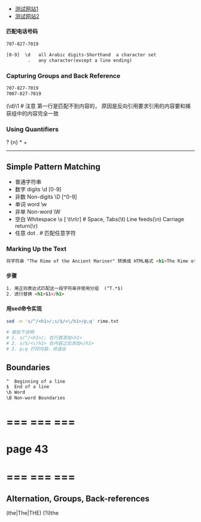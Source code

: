- [测试网站1](https://www.regexpal.com/)
- [测试网站2](https://regexr.com/)


#### 匹配电话号码

```html
707-827-7019

```

```html
[0-9]  \d   all Arabic digits-Shorthand  a character set
        .   any character(except a line ending)

```


### Capturing Groups and Back Reference
```html
707-827-7019
7007-827-7019

```
(\d)\1  # 注意 第一行是匹配不到内容的， 原因是反向引用要求引用的内容要和捕获组中的内容完全一致

### Using Quantifiers
? 
{n}
*
+


----------------------------
## Simple Pattern Matching
- 普通字符串
- 数字 digits                 \d  [0-9]
- 非数 Non-digits             \D  [^0-9]
- 单词 word                   \w
- 非单 Non-word               \W
- 空白 Whitespace             \s  [ \t\n\r]  # Space, Tabs(\t) Line feeds(\n) Carriage return(\r)
- 任意 dot                    .              # 匹配任意字符


### Marking Up the Text
```html
将字符串 "The Rime of the Ancient Mariner" 转换成 HTML格式 <h1>The Rime of the Ancient Mariner</h1>

```
#### 步骤
```html
1. 用正则表达式匹配这一段字符串并使用分组  (^T.*$)
2. 进行替换 <h1>$1</h1>

```

#### 用sed命令实现
```bash
sed -n 's/^/<h1>/;s/$/<\/h1>/p;q' rime.txt

# 做如下说明
# 1. s/^/<h1>/; 在行首添加<h1>
# 2. s/$/<\/h1> 在内容之后添加</h1>
# 3. p;q 打印内容，并退出

```

## Boundaries
```html
^  Beginning of a line
$  End of a line
\b Word
\B Non-word Boundaries

```

# === === ===
#  page 43  
# === === ===

## Alternation, Groups, Back-references   
(the|The|THE)
(?i)the
































